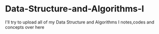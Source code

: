 # Data-Structure-and-Algorithms-I
I'll try to upload all of my Data Structure and Algorithms I notes,codes and concepts over here
